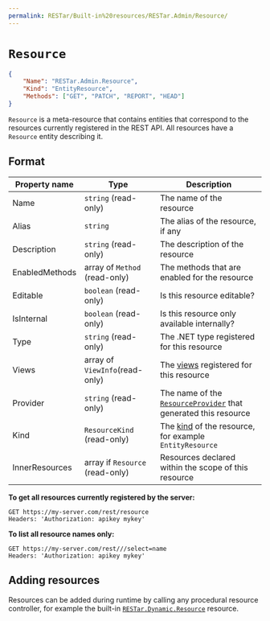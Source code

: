 ```yaml
---
permalink: RESTar/Built-in%20resources/RESTar.Admin/Resource/
---
```


# `Resource`

```json
{
    "Name": "RESTar.Admin.Resource",
    "Kind": "EntityResource",
    "Methods": ["GET", "PATCH", "REPORT", "HEAD"]
}
```

`Resource` is a meta-resource that contains entities that correspond to the resources currently registered in the REST API. All resources have a `Resource` entity describing it.

## Format

Property name  | Type                            | Description
-------------- | ------------------------------- | -------------------------------------------------------------------------------------------------------------------------------------------------
Name           | `string` (read-only)            | The name of the resource
Alias          | `string`                        | The alias of the resource, if any
Description    | `string` (read-only)            | The description of the resource
EnabledMethods | array of `Method` (read-only)   | The methods that are enabled for the resource
Editable       | `boolean` (read-only)           | Is this resource editable?
IsInternal     | `boolean` (read-only)           | Is this resource only available internally?
Type           | `string` (read-only)            | The .NET type registered for this resource
Views          | array of `ViewInfo`(read-only)  | The [views](../../../Consuming%20a%20RESTar%20API/URI/Resource#views) registered for this resource
Provider       | `string` (read-only)            | The name of the [`ResourceProvider`](../../../Developing%20a%20RESTar%20API/entity%20resources/Resource%20providers) that generated this resource
Kind           | `ResourceKind` (read-only)      | The [kind](../../Developing%20a%20RESTar%20API/Registering%20resources) of the resource, for example `EntityResource`
InnerResources | array if `Resource` (read-only) | Resources declared within the scope of this resource

**To get all resources currently registered by the server:**

```
GET https://my-server.com/rest/resource
Headers: 'Authorization: apikey mykey'
```

**To list all resource names only:**

```
GET https://my-server.com/rest///select=name
Headers: 'Authorization: apikey mykey'
```

## Adding resources

Resources can be added during runtime by calling any procedural resource controller, for example the built-in [`RESTar.Dynamic.Resource`](../../RESTar.Dynamic) resource.
